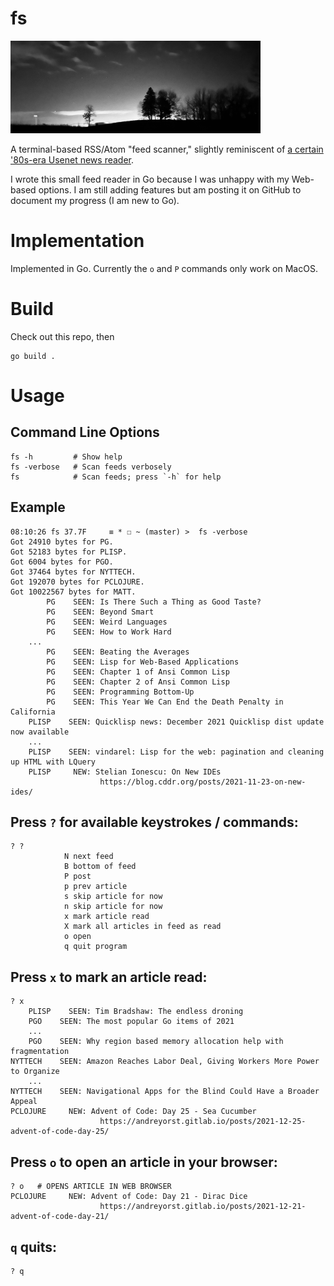 # fs


<img src="/nightscan.jpeg" width="400">

A terminal-based RSS/Atom "feed scanner," slightly reminiscent of [a certain '80s-era Usenet news reader](https://en.wikipedia.org/wiki/Rn_(newsreader)).

I wrote this small feed reader in Go because I was unhappy with my Web-based options.  I am still adding features but am posting it on GitHub to document my progress (I am new to Go).

# Implementation

Implemented in Go.  Currently the `o` and `P` commands only work on MacOS.

# Build

Check out this repo, then

    go build .

# Usage

## Command Line Options

    fs -h         # Show help
    fs -verbose   # Scan feeds verbosely
    fs            # Scan feeds; press `-h` for help

## Example

    08:10:26 fs 37.7F     ≡ * ☐ ~ (master) >  fs -verbose
    Got 24910 bytes for PG.
    Got 52183 bytes for PLISP.
    Got 6004 bytes for PGO.
    Got 37464 bytes for NYTTECH.
    Got 192070 bytes for PCLOJURE.
    Got 10022567 bytes for MATT.
            PG    SEEN: Is There Such a Thing as Good Taste?
            PG    SEEN: Beyond Smart
            PG    SEEN: Weird Languages
            PG    SEEN: How to Work Hard
        ...
            PG    SEEN: Beating the Averages
            PG    SEEN: Lisp for Web-Based Applications
            PG    SEEN: Chapter 1 of Ansi Common Lisp
            PG    SEEN: Chapter 2 of Ansi Common Lisp
            PG    SEEN: Programming Bottom-Up
            PG    SEEN: This Year We Can End the Death Penalty in California
        PLISP    SEEN: Quicklisp news: December 2021 Quicklisp dist update now available
        ...
        PLISP    SEEN: vindarel: Lisp for the web: pagination and cleaning up HTML with LQuery
        PLISP     NEW: Stelian Ionescu: On New IDEs
                        https://blog.cddr.org/posts/2021-11-23-on-new-ides/

## Press `?` for available keystrokes / commands:
    ? ?
				N next feed
				B bottom of feed
				P post
				p prev article
				s skip article for now
				n skip article for now
				x mark article read
				X mark all articles in feed as read
				o open
				q quit program

## Press `x` to mark an article read:
    ? x
        PLISP    SEEN: Tim Bradshaw: The endless droning
        PGO    SEEN: The most popular Go items of 2021
        ...
        PGO    SEEN: Why region based memory allocation help with fragmentation
    NYTTECH    SEEN: Amazon Reaches Labor Deal, Giving Workers More Power to Organize
        ...
    NYTTECH    SEEN: Navigational Apps for the Blind Could Have a Broader Appeal
    PCLOJURE     NEW: Advent of Code: Day 25 - Sea Cucumber
                        https://andreyorst.gitlab.io/posts/2021-12-25-advent-of-code-day-25/

## Press `o` to open an article in your browser:

    ? o   # OPENS ARTICLE IN WEB BROWSER
    PCLOJURE     NEW: Advent of Code: Day 21 - Dirac Dice
                        https://andreyorst.gitlab.io/posts/2021-12-21-advent-of-code-day-21/

## `q` quits:
    ? q
